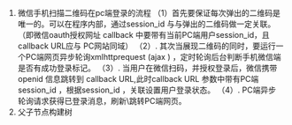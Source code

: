 1. 微信手机扫描二维码在pc端登录的流程
  （1）首先要保证每次弹出的二维码是唯一的。可以在程序内部，通过session_id 与与弹出的二维码做一定关联。（即微信oauth授权网址 callback 中要带有当前PC端用户session_id，且callback URL应与 PC网站同域）
  （2）. 其次当展现二维码的同时，要运行一个PC端网页异步轮询xmlhttprequest (ajax ) ，定时轮询后台判断手机微信端是否有成功登录标记。
  （3）. 当用户在微信扫码，并授权登录后，微信携带openid 信息跳转到 callback URL,此时callback URL 参数中带有PC端session_id ，根据session_id ，关联设置用户登录状态。
  （4）. PC端异步轮询请求获得已登录消息，刷新\跳转PC端网页。
2. 父子节点构建树
